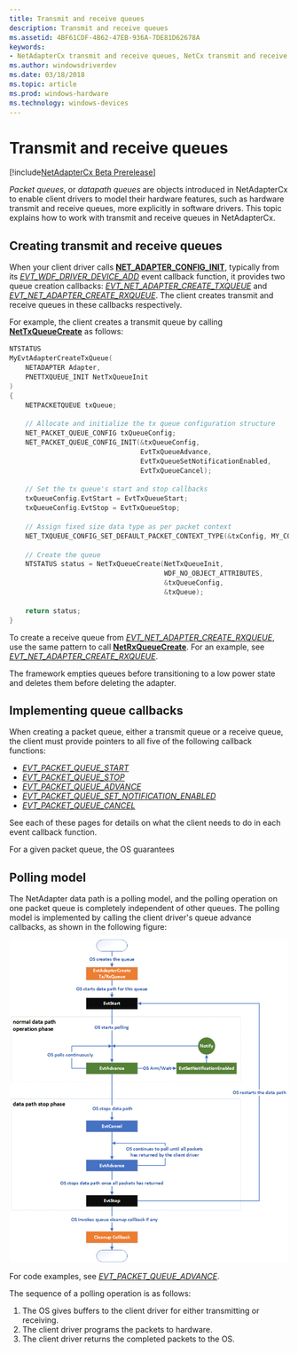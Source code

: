 ```yaml
---
title: Transmit and receive queues
description: Transmit and receive queues
ms.assetid: 4BF61CDF-4B62-47EB-936A-7DE81D62678A
keywords:
- NetAdapterCx transmit and receive queues, NetCx transmit and receive queues
ms.author: windowsdriverdev
ms.date: 03/18/2018
ms.topic: article
ms.prod: windows-hardware
ms.technology: windows-devices
---
```


# Transmit and receive queues

[!include[NetAdapterCx Beta Prerelease](../netcx-beta-prerelease.md)]

*Packet queues*, or *datapath queues* are objects introduced in NetAdapterCx to enable client drivers to model their hardware features, such as hardware transmit and receive queues, more explicitly in software drivers. This topic explains how to work with transmit and receive queues in NetAdapterCx. 

## Creating transmit and receive queues

When your client driver calls [**NET_ADAPTER_CONFIG_INIT**](https://docs.microsoft.com/windows-hardware/drivers/ddi/content/netadapter/nf-netadapter-net_adapter_config_init), typically from its [*EVT_WDF_DRIVER_DEVICE_ADD*](https://msdn.microsoft.com/library/windows/hardware/ff541693) event callback function, it provides two queue creation callbacks: [*EVT_NET_ADAPTER_CREATE_TXQUEUE*](https://docs.microsoft.com/windows-hardware/drivers/ddi/content/netadapter/nc-netadapter-evt_net_adapter_create_txqueue) and [*EVT_NET_ADAPTER_CREATE_RXQUEUE*](https://docs.microsoft.com/windows-hardware/drivers/ddi/content/netadapter/nc-netadapter-evt_net_adapter_create_rxqueue). The client creates transmit and receive queues in these callbacks respectively.

For example, the client creates a transmit queue by calling [**NetTxQueueCreate**](https://docs.microsoft.com/windows-hardware/drivers/ddi/content/nettxqueue/nf-nettxqueue-nettxqueuecreate) as follows:

```C++
NTSTATUS
MyEvtAdapterCreateTxQueue(
    NETADAPTER Adapter, 
    PNETTXQUEUE_INIT NetTxQueueInit
)
{
    NETPACKETQUEUE txQueue;

    // Allocate and initialize the tx queue configuration structure
    NET_PACKET_QUEUE_CONFIG txQueueConfig;
    NET_PACKET_QUEUE_CONFIG_INIT(&txQueueConfig, 
                                 EvtTxQueueAdvance,
                                 EvtTxQueueSetNotificationEnabled,
                                 EvtTxQueueCancel);

    // Set the tx queue's start and stop callbacks
    txQueueConfig.EvtStart = EvtTxQueueStart;
    txQueueConfig.EvtStop = EvtTxQueueStop;

    // Assign fixed size data type as per packet context
    NET_TXQUEUE_CONFIG_SET_DEFAULT_PACKET_CONTEXT_TYPE(&txConfig, MY_CONTEXT);

    // Create the queue
    NTSTATUS status = NetTxQueueCreate(NetTxQueueInit,
                                       WDF_NO_OBJECT_ATTRIBUTES,
                                       &txQueueConfig,
                                       &txQueue);

    return status;
}
```

To create a receive queue from [*EVT_NET_ADAPTER_CREATE_RXQUEUE*](https://docs.microsoft.com/windows-hardware/drivers/ddi/content/netadapter/nc-netadapter-evt_net_adapter_create_rxqueue), use the same pattern to call [**NetRxQueueCreate**](https://docs.microsoft.com/windows-hardware/drivers/ddi/content/netrxqueue/nf-netrxqueue-netrxqueuecreate). For an example, see [*EVT_NET_ADAPTER_CREATE_RXQUEUE*](https://docs.microsoft.com/windows-hardware/drivers/ddi/content/netadapter/nc-netadapter-evt_net_adapter_create_rxqueue).

The framework empties queues before transitioning to a low power state and deletes them before deleting the adapter.

## Implementing queue callbacks

When creating a packet queue, either a transmit queue or a receive queue, the client must provide pointers to all five of the following callback functions:

- [*EVT_PACKET_QUEUE_START*](https://docs.microsoft.com/windows-hardware/drivers/ddi/content/netpacketqueue/nc-netpacketqueue-evt_packet_queue_start)
- [*EVT_PACKET_QUEUE_STOP*](https://docs.microsoft.com/windows-hardware/drivers/ddi/content/netpacketqueue/nc-netpacketqueue-evt_packet_queue_stop)
- [*EVT_PACKET_QUEUE_ADVANCE*](https://docs.microsoft.com/windows-hardware/drivers/ddi/content/netpacketqueue/nc-netpacketqueue-evt_packet_queue_advance)
- [*EVT_PACKET_QUEUE_SET_NOTIFICATION_ENABLED*](https://docs.microsoft.com/windows-hardware/drivers/ddi/content/netpacketqueue/nc-netpacketqueue-evt_packet_queue_set_notification_enabled)
- [*EVT_PACKET_QUEUE_CANCEL*](https://docs.microsoft.com/windows-hardware/drivers/ddi/content/netpacketqueue/nc-netpacketqueue-evt_packet_queue_cancel)

See each of these pages for details on what the client needs to do in each event callback function.

For a given packet queue, the OS guarantees

## Polling model

The NetAdapter data path is a polling model, and the polling operation on one packet queue is completely independent of other queues. The polling model is implemented by calling the client driver's queue advance callbacks, as shown in the following figure:

![Polling Flow](images/polling.png)

For code examples, see [*EVT_PACKET_QUEUE_ADVANCE*](https://docs.microsoft.com/windows-hardware/drivers/ddi/content/netpacketqueue/nc-netpacketqueue-evt_packet_queue_advance).

The sequence of a polling operation is as follows:

1. The OS gives buffers to the client driver for either transmitting or receiving.
2. The client driver programs the packets to hardware.
3. The client driver returns the completed packets to the OS.